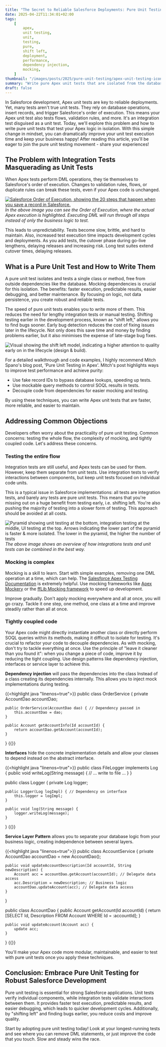 ```yaml
---
title: "The Secret to Reliable Salesforce Deployments: Pure Unit Testing"
date: 2025-04-22T11:34:01+02:00
tags:
    [
        apex,
        unit testing,
        unit,
        testing,
        pure,
        shift left,
        deployment,
        performance,
        dependency injection,
        mocking,
    ]
thumbnail: "/images/posts/2025/pure-unit-testing/apex-unit-testing-icon.webp"
summary: "Write pure Apex unit tests that are isolated from the database and external dependencies. You will achieve faster deployments, more reliable code, and easier maintenance in Salesforce development."
draft: false
---
```


In Salesforce development, Apex unit tests are key to reliable deployments. Yet, many tests aren't true unit tests. They rely on database operations, insert records, and trigger Salesforce's order of execution.
This means your Apex unit test also tests flows, validation rules, and more. It's an integration test disguised as a unit test. Today, we'll explore this problem and how to write pure unit tests that test your Apex logic in isolation.
With this simple change in mindset, you can dramatically improve your unit test execution time and keep your business happy! After reading this article, you'll be eager to join the pure unit testing movement - share your experiences!

## The Problem with Integration Tests Masquerading as Unit Tests

When Apex tests perform DML operations, they tie themselves to Salesforce's order of execution. Changes to validation rules, flows, or duplicate rules can break these tests, even if your Apex code is unchanged.

[![Salesforce Order of Execution, showing the 20 steps that happen when you save a record in Salesforce.](/images/posts/2025/pure-unit-testing/order-of-execution.png)](https://architect.salesforce.com/view/MCOOL7W3TDDVFZZGSTXP7SLSI6NI)
_In the above image you can see the Order of Execution, where the actual Apex execution is highlighted. Executing DML will run through all steps instead of only the business logic to test._

This leads to unpredictability. Tests become slow, brittle, and hard to maintain. Also, increased test execution time impacts development cycles and deployments. As you add tests, the cutover phase during go-live lengthens, delaying releases and increasing risk. Long test suites extend cutover times, delaying releases.

## What is a Pure Unit Test and How to Write Them

A pure unit test isolates and tests a single class or method, free from outside dependencies like the database. Mocking dependencies is crucial for this isolation. The benefits: faster execution, predictable results, easier debugging, and better maintenance. By focusing on logic, not data persistence, you create robust and reliable tests.

The speed of pure unit tests enables you to write more of them. This reduces the need for lengthy integration tests or manual testing. Shifting testing earlier in the development process, known as "shift left," allows you to find bugs sooner. Early bug detection reduces the cost of fixing issues later in the lifecycle. Not only does this save time and money by finding problems earlier, but it also minimises the expense of late-stage bug fixes.

![Visual showing the shift left model, indicating a higher attention to quality early on in the lifecycle (design & build).](/images/posts/2025/pure-unit-testing/shift-left-model.png)

For a detailed walkthrough and code examples, I highly recommend Mitch Spano's blog post, 'Pure Unit Testing in Apex'.
Mitch's post highlights ways to improve test performance and achieve purity:

-   Use fake record IDs to bypass database lookups, speeding up tests.
-   Use mockable query methods to control SOQL results in tests.
-   Decouple code from dependencies for easier mocking and testing.

By using these techniques, you can write Apex unit tests that are faster, more reliable, and easier to maintain.

## Addressing Common Objections

Developers often worry about the practicality of pure unit testing. Common concerns: testing the whole flow, the complexity of mocking, and tightly coupled code. Let's address these concerns.

### Testing the entire flow

Integration tests are still useful, and Apex tests can be used for them. However, keep them separate from unit tests. Use integration tests to verify interactions between components, but keep unit tests focused on individual code units.

This is a typical issue in Salesforce implementations: all tests are integration tests, and barely any tests are pure unit tests. This means that you're missing out on a huge benefit from testing early, i.e. shifting left. You're also pushing the majority of testing into a slower form of testing. This approach should be avoided at all costs.

![Pyramid showing unit testing at the bottom, integration testing at the middle, UI testing at the top. Arrows indicating the lower part of the pyramid is faster & more isolated. The lower in the pyramid, the higher the number of tests](/images/posts/2025/pure-unit-testing/testing-strategy.png)
_The above image shows an overview of how integrations tests and unit tests can be combined in the best way._

### Mocking is complex

Mocking is a skill to learn. Start with simple examples, removing one DML operation at a time, which can help. The [Salesforce Apex Testing Documentation](https://developer.salesforce.com/docs/atlas.en-us.apexcode.meta/apexcode/apex_testing_unit_tests_mocks.htm) is extremely helpful. Use mocking frameworks like [Apex Mockery](https://developer.salesforce.com/blogs/2023/06/introducing-apex-mockery-a-unit-test-mocking-library) or the [ffLib Mocking framework](https://github.com/apex-enterprise-patterns/fflib-apex-mocks) to speed up development.

Improve gradually. Don't apply mocking everywhere and all at once, you will go crazy. Tackle it one step, one method, one class at a time and improve steadily rather than all at once.

### Tightly coupled code

Your Apex code might directly instantiate another class or directly perform SOQL queries within its methods, making it difficult to isolate for testing. It's crucial to refactor your code to decouple dependencies. As with mocking, don't try to tackle everything at once. Use the principle of "leave it cleaner than you found it": when you change a piece of code, improve it by reducing the tight coupling. Use design patterns like dependency injection, interfaces or service layer to achieve this.

**Dependency injection** will pass the dependencies into the class Instead of a class creating its dependencies internally. This allows you to inject mock implementations during testing.

{{<highlight java "linenos=true">}}
public class OrderService {
private AccountDao accountDao;

    public OrderService(AccountDao dao) { // Dependency passed in
        this.accountDao = dao;
    }

    public Account getAccountInfo(Id accountId) {
        return accountDao.getAccount(accountId);
    }

}
{{</highlight>}}

**Interfaces** hide the concrete implementation details and allow your classes to depend instead on the abstract interface.

{{<highlight java "linenos=true">}}
public class FileLogger implements Log {
public void writeLog(String message) {
// ... write to file ...
}
}

public class Logger {
private Log logger;

    public Logger(Log logImpl) { // Dependency on interface
        this.logger = logImpl;
    }

    public void log(String message) {
        logger.writeLog(message);
    }

}
{{</highlight>}}

**Service Layer Pattern** allows you to separate your database logic from your business logic, creating independence between several layers.

{{<highlight java "linenos=true">}}
public class AccountService {
private AccountDao accountDao = new AccountDao();

    public void updateAccountDescription(Id accountId, String newDescription) {
        Account acc = accountDao.getAccount(accountId); // Delegate data access
        acc.Description = newDescription; // Business logic
        accountDao.updateAccount(acc); // Delegate data access
    }

}

public class AccountDao {
public Account getAccount(Id accountId) {
return [SELECT Id, Description FROM Account WHERE Id = :accountId];
}

    public void updateAccount(Account acc) {
        update acc;
    }

}
{{</highlight>}}

You'll make your Apex code more modular, maintainable, and easier to test with pure unit tests once you apply these techniques.

## Conclusion: Embrace Pure Unit Testing for Robust Salesforce Development

Pure unit testing is essential for strong Salesforce applications. Unit tests verify individual components, while integration tests validate interactions between them. It provides faster test execution, predictable results, and easier debugging, which leads to quicker development cycles. Additionally, by "shifting left" and finding bugs earlier, you reduce costs and improve quality.

Start by adopting pure unit testing today! Look at your longest-running tests and see where you can remove DML statements, or just improve the code that you touch. Slow and steady wins the race.
